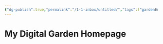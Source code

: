 ```yaml
---
{"dg-publish":true,"permalink":"/1-1-inbox/untitled/","tags":["gardenEntry"]}
---
```


# My Digital Garden Homepage 
